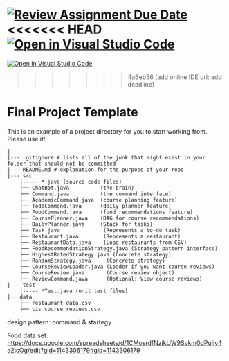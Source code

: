 [![Review Assignment Due Date](https://classroom.github.com/assets/deadline-readme-button-22041afd0340ce965d47ae6ef1cefeee28c7c493a6346c4f15d667ab976d596c.svg)](https://classroom.github.com/a/nK589Lr0)
<<<<<<< HEAD
[![Open in Visual Studio Code](https://classroom.github.com/assets/open-in-vscode-2e0aaae1b6195c2367325f4f02e2d04e9abb55f0b24a779b69b11b9e10269abc.svg)](https://classroom.github.com/online_ide?assignment_repo_id=18841701&assignment_repo_type=AssignmentRepo)
=======
[![Open in Visual Studio Code](https://classroom.github.com/assets/open-in-vscode-2e0aaae1b6195c2367325f4f02e2d04e9abb55f0b24a779b69b11b9e10269abc.svg)](https://classroom.github.com/online_ide?assignment_repo_id=18841718&assignment_repo_type=AssignmentRepo)
>>>>>>> 4a6eb56 (add online IDE url; add deadline)
# Final Project Template

This is an example of a project directory for you to start working from. Please use it!


```text
|
|--- .gitignore # lists all of the junk that might exist in your folder that should not be committed
|--- README.md # explanation for the purpose of your repo
|--- src
    |----- *.java (source code files)
    ├── ChatBot.java          (the brain)
    ├── Command.java          (the command interface)
    ├── AcademicCommand.java  (course planning feature)
    ├── TodoCommand.java      (daily planner feature)
    ├── FoodCommand.java      (food recommendations feature)
    ├── CoursePlanner.java    (DAG for course recommendations)
    ├── DailyPlanner.java     (Stack for tasks)
    ├── Task.java              (Represents a to-do task)
    ├── Restaurant.java        (Represents a restaurant)
    ├── RestaurantData.java    (Load restaurants from CSV)
    ├── FoodRecommendationStrategy.java (Strategy pattern interface)
    ├── HighestRatedStrategy.java (Concrete strategy)
    ├── RandomStrategy.java     (Concrete strategy)
    ├── CourseReviewLoader.java (Loader if you want course reviews)
    ├── CourseReview.java       (Course review object)
    ├── ReviewCommand.java      (Optional: View course reviews)
|--- test
    |----- *Test.java (unit test files)
├── data
    ├── restaurant_data.csv
    ├── cis_course_reviews.csv
```

design pattern: command & startegy


Food data set: https://docs.google.com/spreadsheets/d/1CMosrdfNzjkUW9Svkm0dPuIjv4a2jcOg/edit?gid=1143306179#gid=1143306179

